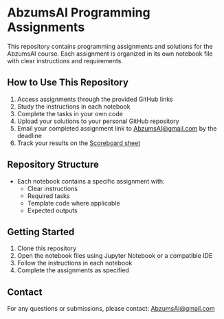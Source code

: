 # AbzumsAI Programming Assignments

This repository contains programming assignments and solutions for the AbzumsAI course. Each assignment is organized in its own notebook file with clear instructions and requirements.

## How to Use This Repository

1. Access assignments through the provided GitHub links
2. Study the instructions in each notebook
3. Complete the tasks in your own code
4. Upload your solutions to your personal GitHub repository
5. Email your completed assignment link to AbzumsAI@gmail.com by the deadline
6. Track your results on the [Scoreboard sheet](https://docs.google.com/spreadsheets/d/1NxQzCrHAEV0NUp7ZSi5wTUtlweU7Qyt8WzwacMUepL8/edit?usp=sharing)

## Repository Structure

- Each notebook contains a specific assignment with:
  - Clear instructions
  - Required tasks
  - Template code where applicable
  - Expected outputs

## Getting Started

1. Clone this repository
2. Open the notebook files using Jupyter Notebook or a compatible IDE
3. Follow the instructions in each notebook
4. Complete the assignments as specified

## Contact

For any questions or submissions, please contact: AbzumsAI@gmail.com
